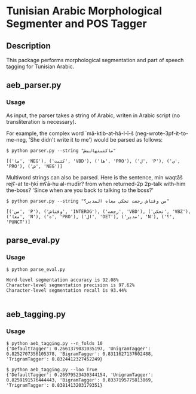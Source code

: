 # Tunisian Arabic Morphological Segmenter and POS Tagger

## Description
This package performs morphological segmentation and part of speech
tagging for Tunisian Arabic.

## aeb_parser.py

### Usage
As input, the parser takes a string of Arabic, writen in Arabic script 
(no transliteration is necessary).

For example, the complex word `mā-ktib-at-hā-l-ī-š 
(neg-wrote-3pf-it-to-me-neg, 'She didn't write it to me') would be
parsed as follows:
```text
$ python parser.py --string "ماكتبتهاليش"

[('ما', 'NEG'), ('كتبت', 'VBD'), ('ها', 'PRO'), ('ل', 'P'), ('ي', 'PRO'), ('ش', 'NEG')]

```

Multiword strings can also be parsed. Here is the sentence, 
min waqtāš rejʕ-at te-ḥkī mʕā-hu al-mudīr?
from when returned-2p 2p-talk with-him the-boss?
'Since when are you back to talking to the boss?'

```text
$ python parser.py --string "من وقتاش رجعت تحكي معاه المدير؟"

[('من', 'P'), ('وقتاش', 'INTEROG'), ('رجعت', 'VBD'), ('تحكي', 'VBZ'), ('معا', 'N'), ('ه', 'PRO'), ('ال', 'DET'), ('مدير', 'N'), ('؟', 'PUNCT')]
```

## parse_eval.py

### Usage
```text
$ python parse_eval.py

Word-level segmentation accuracy is 92.08% 
Character-level segmentation precision is 97.62% 
Character-level segmentation recall is 93.44%


```

## aeb_tagging.py

### Usage
```text
$ python aeb_tagging.py --n_folds 10
{'DefaultTagger': 0.2661379031035197, 'UnigramTagger': 0.8252707356105378, 'BigramTagger': 0.8311627137602488, 'TrigramTagger': 0.8324412327452249}

$ python aeb_tagging.py --loo True
{'DefaultTagger': 0.26979523430344154, 'UnigramTagger': 0.8259191576444443, 'BigramTagger': 0.8337195775813869, 'TrigramTagger': 0.8381413203179351}

```